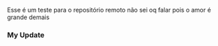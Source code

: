 Esse é um teste para o repositório remoto
não sei 
oq 
falar
pois o amor
é grande demais
### My Update